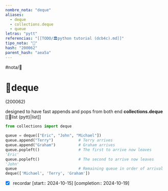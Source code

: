 ```yaml
---
nombre_nota: "deque"
aliases:
  - deque
  - collections.deque
  - queue
letras: "pytt"
referencias: "[[TODO/🏛️python tutorial (dcb4c).md]]"
tipo_nota: "📑"
hash: "200062"
parent_hash: "aea5a"
---
```


#nota/📑

# 📑deque
<div class="hash">(200062)</div>

designed to have fast appends and pops from both end   __collections.deque__
[[📑list (pytt)|list]]

```python
from collections import deque

queue = deque(["Eric", "John", "Michael"])
queue.append("Terry")           # Terry arrives
queue.append("Graham")          # Graham arrives
queue.popleft()                 # The first to arrive now leaves
'Eric'
queue.popleft()                 # The second to arrive now leaves
'John'
queue                           # Remaining queue in order of arrival
deque(['Michael', 'Terry', 'Graham'])
```

- [x] recordar  [start:: 2024-10-15]  [completion:: 2024-10-19]

